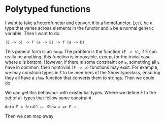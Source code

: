 # Polytyped functions

I want to take a heterofunctor and convert it to a homofunctor. Let `E` be
a type that varies across elements in the functor and `a` be a normal generic
variable. Then I want to do:

```
(E -> b) -> f (a -> E) -> f (a -> b)
```

This general form is an `fmap`. The problem is the function `(E -> b)`, if
E can really be anything, this function is impossible, except for the trivial
case where `b` is bottom. However, if there is some constraint on `E`,
something all `E` have in common, then nontrivial `(E -> b)` functions may
exist. For example, we may constrain types in `E` to be members of the Show
typeclass, ensuring they all have a `show` function that converts them to
strings. Then we could do

We can get this behaviour with existential types. Where we define E to the set
of all types that follow some constraint.

```
data E = forall a. Show a => E a
```

Then we can map away
